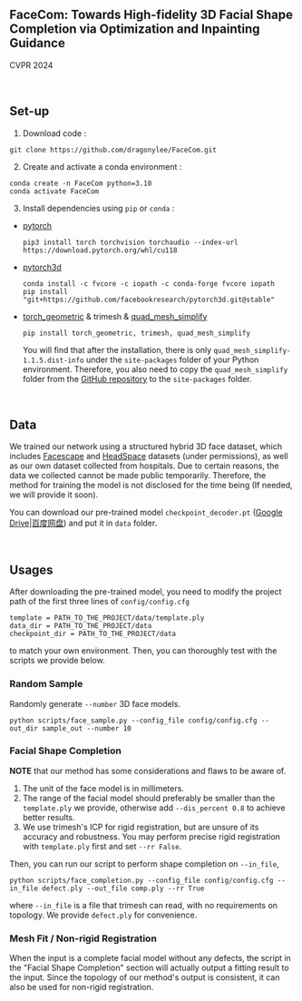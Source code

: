 ## FaceCom: Towards High-fidelity 3D Facial Shape Completion via Optimization and Inpainting Guidance

CVPR 2024

<br>

## Set-up

1. Download code :

```
git clone https://github.com/dragonylee/FaceCom.git
```

2. Create and activate a conda environment :

```
conda create -n FaceCom python=3.10
conda activate FaceCom
```

3. Install dependencies using `pip` or `conda` :

- [pytorch](https://pytorch.org/get-started/locally/)

  ```
  pip3 install torch torchvision torchaudio --index-url https://download.pytorch.org/whl/cu118
  ```

- [pytorch3d](https://github.com/facebookresearch/pytorch3d/blob/main/INSTALL.md)

  ```
  conda install -c fvcore -c iopath -c conda-forge fvcore iopath
  pip install "git+https://github.com/facebookresearch/pytorch3d.git@stable"
  ```
  
- [torch_geometric](https://pytorch-geometric.readthedocs.io/en/latest/install/installation.html) & trimesh & [quad_mesh_simplify](https://github.com/jannessm/quadric-mesh-simplification)

  ```
  pip install torch_geometric, trimesh, quad_mesh_simplify
  ```

  You will find that after the installation, there is only `quad_mesh_simplify-1.1.5.dist-info` under the `site-packages` folder of your Python environment. Therefore, you also need to copy the `quad_mesh_simplify` folder from the [GitHub repository](https://github.com/jannessm/quadric-mesh-simplification) to the `site-packages` folder.

<br>

## Data

We trained our network using a structured hybrid 3D face dataset, which includes [Facescape](https://facescape.nju.edu.cn/) and [HeadSpace](https://www-users.york.ac.uk/~np7/research/Headspace/) datasets (under permissions), as well as our own dataset collected from hospitals. Due to certain reasons, the data we collected cannot be made public temporarily. Therefore, the method for training the model is not disclosed for the time being (If needed, we will provide it soon).

You can download our pre-trained model `checkpoint_decoder.pt` ([Google Drive](https://drive.google.com/file/d/1oPfWRPgCXjAffPJWfZyZyZOgd5EYPrHf/view?usp=drive_link)|[百度网盘](https://pan.baidu.com/s/1SsBW08yieLTCbK9ec6EnwA?pwd=z4vc)) and put it in `data` folder.

<br>

## Usages

After downloading the pre-trained model, you need to modify the project path of the first three lines of `config/config.cfg` 

```
template = PATH_TO_THE_PROJECT/data/template.ply
data_dir = PATH_TO_THE_PROJECT/data
checkpoint_dir = PATH_TO_THE_PROJECT/data
```

to match your own environment. Then, you can thoroughly test with the scripts we provide below.

### Random Sample

Randomly generate `--number` 3D face models.

```
python scripts/face_sample.py --config_file config/config.cfg --out_dir sample_out --number 10
```

### Facial Shape Completion

**NOTE** that our method has some considerations and flaws to be aware of.

1. The unit of the face model is in millimeters.
2. The range of the facial model should preferably be smaller than the `template.ply` we provide, otherwise add  `--dis_percent 0.8` to achieve better results.
3. We use trimesh's ICP for rigid registration, but are unsure of its accuracy and robustness. You may perform precise rigid registration with `template.ply` first and set `--rr False`.

Then, you can run our script to perform shape completion on `--in_file`, 

```
python scripts/face_completion.py --config_file config/config.cfg --in_file defect.ply --out_file comp.ply --rr True
```

where `--in_file` is a file that trimesh can read, with no requirements on topology. We provide `defect.ply` for convenience.

### Mesh Fit / Non-rigid Registration

When the input is a complete facial model without any defects, the script in the "Facial Shape Completion" section will actually output a fitting result to the input. Since the topology of our method's output is consistent, it can also be used for non-rigid registration.
